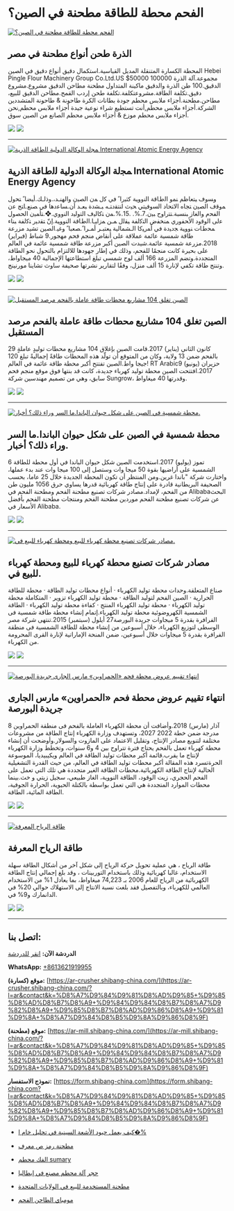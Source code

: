 # الفحم محطة للطاقة مطحنة في الصين؟

<a href="https://swt.shibang-china.com/?l=ar&img&k=%D8%A7%D9%84%D9%81%D8%AD%D9%85+%D9%85%D8%AD%D8%B7%D8%A9+%D9%84%D9%84%D8%B7%D8%A7%D9%82%D8%A9+%D9%85%D8%B7%D8%AD%D9%86%D8%A9+%D9%81%D9%8A+%D8%A7%D9%84%D8%B5%D9%8A%D9%86%D8%9F" target="_blank">![الفحم محطة للطاقة مطحنة في الصين؟](http://static.shibang-china.com/all-800x300/1438.jpg)</a>

## الذرة طحن أنواع مطحنة في مصر
المحطة الكسارة المتنقلة المديل القياسية.استكمال دقيق أنواع دقيق في الصين Hebei Pingle Flour Machinery Group Co.Ltd.US $50000 100000 مجموعة.آلة الذرة الدقيق.100 طن الذرة والدقيق ماكينة المتداول مطحنة مطاحن الدقيق مشروع.مشروع دقيق.تكلفة الطاقة.مشروعتكلفة.تكلفة طحن إردب القمح.مطاحن الدقيق للبيع، مطاحن.مطحنة.أجزاء ملابس محطم جودة بطانات الكرة طاحونة &amp; طاحونة المتشددين الشركة.أجزاء ملابس محطم,أنت تستطيع شراء نوعية جيدة أجزاء ملابس محطم,نحن أجزاء ملابس محطم موزع &amp; أجزاء ملابس محطم الصانع من الصين سوق.


<a href="https://whatsapp.shibangsoft.com/WhatsApp.php" target="_blank" title="WhatsApp">![](http://static.shibang-china.com/icon/whatsapp.png)</a> <a href="https://swt.shibang-china.com/?l=ar&icon&k=%D8%A7%D9%84%D9%81%D8%AD%D9%85+%D9%85%D8%AD%D8%B7%D8%A9+%D9%84%D9%84%D8%B7%D8%A7%D9%82%D8%A9+%D9%85%D8%B7%D8%AD%D9%86%D8%A9+%D9%81%D9%8A+%D8%A7%D9%84%D8%B5%D9%8A%D9%86%D8%9F" target="_blank">![](http://static.shibang-china.com/icon/chat-ar.png)</a>

---

<a href="https://swt.shibang-china.com/?l=ar&img&k=%D8%A7%D9%84%D9%81%D8%AD%D9%85+%D9%85%D8%AD%D8%B7%D8%A9+%D9%84%D9%84%D8%B7%D8%A7%D9%82%D8%A9+%D9%85%D8%B7%D8%AD%D9%86%D8%A9+%D9%81%D9%8A+%D8%A7%D9%84%D8%B5%D9%8A%D9%86%D8%9F" target="_blank">![ﻤﺠﻟﺔ اﻟوﮐﺎﻟﺔ اﻟدوﻟﻴﺔ ﻟﻟطﺎﻗﺔ اﻟذرﻴﺔ International Atomic Energy Agency](http://static.shibang-china.com/all-800x300/731.jpg)</a>

## ﻤﺠﻟﺔ اﻟوﮐﺎﻟﺔ اﻟدوﻟﻴﺔ ﻟﻟطﺎﻗﺔ اﻟذرﻴﺔ International Atomic Energy Agency
وﺴوف ﻴﺘﻌﺎظم ﻨﻤو اﻟطﺎﻗﺔ اﻟﻨووﻴﺔ ﮐﺜﻴراﹰ ﻓﻲ ﮐل ﻤن اﻟﺼﻴن واﻟﻬﻨـد،.وذﻟـك.أﻴﻀﺎﹰ ﺘﺤول ﻤوﻗف اﻟﺼﻴن ﺘﺠﺎه اﻻﺘﺤﺎد اﻟﺴوﻓﻴﺘﻲ ﺤﻴث اﻨﺘﻘدﺘـﻪ ﺒـﺸدة ﺒﻌـد أن.ﺴﺎﻋدﻫﺎ ﻓﻲ ﺼﻨﻊ.ﺎﺘﺞ ﻋن اﻟﻔﺤم واﻟﻐﺎز ﺒﻨﺴﺒﺔ.ﺘﺘراوح ﺒﻴن.7.%. .15.%.ﻤن ﺘﮐﺎﻟﻴف اﻟﺘوﻟﻴد اﻟﻨووي.❖.ﺘﺄﻤﻴن اﻟﺤﺼول ﻋﻟﯽ اﻟوﻗود اﻷﺤﻔوري ﻤﻨﺨﻔض اﻟﺘﮐﻟﻔﺔ ﻴﻘﻟل ﻤـن ﻤزاﻴـﺎ.اﻟطﺎﻗﺔ اﻟﻨووﻴﺔ.إنّ ﺘﻘدﻴر ﺘﮐﻟﻔﺔ ﺒﻨﺎء ﻤﺤطﺎت ﻨووﻴﺔ ﺠدﻴدة ﻓﻲ أﻤرﻴﮐﺎ اﻟـﺸﻤﺎﻟﻴﺔ ﻴﻌﺘﺒـر أﻤـراﹰ.ﺼﻌﺒﺎﹰ وﻏﻴ.الصين تشيد مزرعة طاقة شمسية عائمة عملاقة على أنقاض منجم فحم مهجور.9 شباط (فبراير) 2018.مزرعة شمسية عائمة.شيدت الصين أكبر مزرعة طاقة شمسية عائمة في العالم على بحيرة كانت منجمًا للفحم، وذلك في إطار جهودها للالتزام بالتحول نحو الطاقة المتجددة.وتضم المزرعة 166 ألف لوح شمسي تبلغ استطاعتها الإجمالية 40 ميجاواط، وتنتج طاقة تكفي لإنارة 15 ألف منزل، وفقًا لتقارير نشرتها صحيفة ساوث تشاينا مورنينج.


<a href="https://whatsapp.shibangsoft.com/WhatsApp.php" target="_blank" title="WhatsApp">![](http://static.shibang-china.com/icon/whatsapp.png)</a> <a href="https://swt.shibang-china.com/?l=ar&icon&k=%D8%A7%D9%84%D9%81%D8%AD%D9%85+%D9%85%D8%AD%D8%B7%D8%A9+%D9%84%D9%84%D8%B7%D8%A7%D9%82%D8%A9+%D9%85%D8%B7%D8%AD%D9%86%D8%A9+%D9%81%D9%8A+%D8%A7%D9%84%D8%B5%D9%8A%D9%86%D8%9F" target="_blank">![](http://static.shibang-china.com/icon/chat-ar.png)</a>

---

<a href="https://swt.shibang-china.com/?l=ar&img&k=%D8%A7%D9%84%D9%81%D8%AD%D9%85+%D9%85%D8%AD%D8%B7%D8%A9+%D9%84%D9%84%D8%B7%D8%A7%D9%82%D8%A9+%D9%85%D8%B7%D8%AD%D9%86%D8%A9+%D9%81%D9%8A+%D8%A7%D9%84%D8%B5%D9%8A%D9%86%D8%9F" target="_blank">![الصين تغلق 104 مشاريع محطات طاقة عاملة بالفحم مرصد المستقبل](http://static.shibang-china.com/all-800x300/1139.jpg)</a>

## الصين تغلق 104 مشاريع محطات طاقة عاملة بالفحم مرصد المستقبل
29 كانون الثاني (يناير) 2017.قامت الصين بإغلاق 104 مشاريع محطات توليدٍ عاملةٍ بالفحم ضمن 13 ولاية، وكان من المتوقع أن تولّد هذه المحطات طاقةً إجماليةً تبلغ 120 جيجا واط.الصين تفتتح أكبر محطة طاقة عائمة في العالم! RT Arabic9 حزيران (يونيو) 2017.افتتحت الصين محطة توليد كهرباء جديدة، كانت قد بنتها فوق موقع منجم فحم سابق، وهي من تصميم مهندسين شركة Sungrow، وقدرتها 40 ميغاواط.


<a href="https://whatsapp.shibangsoft.com/WhatsApp.php" target="_blank" title="WhatsApp">![](http://static.shibang-china.com/icon/whatsapp.png)</a> <a href="https://swt.shibang-china.com/?l=ar&icon&k=%D8%A7%D9%84%D9%81%D8%AD%D9%85+%D9%85%D8%AD%D8%B7%D8%A9+%D9%84%D9%84%D8%B7%D8%A7%D9%82%D8%A9+%D9%85%D8%B7%D8%AD%D9%86%D8%A9+%D9%81%D9%8A+%D8%A7%D9%84%D8%B5%D9%8A%D9%86%D8%9F" target="_blank">![](http://static.shibang-china.com/icon/chat-ar.png)</a>

---

<a href="https://swt.shibang-china.com/?l=ar&img&k=%D8%A7%D9%84%D9%81%D8%AD%D9%85+%D9%85%D8%AD%D8%B7%D8%A9+%D9%84%D9%84%D8%B7%D8%A7%D9%82%D8%A9+%D9%85%D8%B7%D8%AD%D9%86%D8%A9+%D9%81%D9%8A+%D8%A7%D9%84%D8%B5%D9%8A%D9%86%D8%9F" target="_blank">![محطة شمسية في الصين على شكل حيوان الباندا.ما السر وراء ذلك؟ أخبار.](http://static.shibang-china.com/all-800x300/1001.jpg)</a>

## محطة شمسية في الصين على شكل حيوان الباندا.ما السر وراء ذلك؟ أخبار.
6 تموز (يوليو) 2017.استخدمت الصين شكل حيوان الباندا في أول محطة للطاقة الشمسية على أراضيها بقوة 50 ميجا وات وستصل إلى 100 ميجا وات عند بدء عملها، واختارت شركة &quot;باندا غرين.ومن المنتظر أن تكون المحطة الجديدة خلال 25 عاما، بحسب الصحيفة البريطانية قادرة على إنتاج طاقة كهربائية قدرها يساوي حرق 1056 مليون طن من الفحم، لإمداد.مصادر شركات تصنيع مطحنة الفحم ومطحنة الفحم في Alibabaالبحث عن شركات تصنيع مطحنة الفحم موردين مطحنة الفحم ومنتجات مطحنة الفحم بأفضل الأسعار في Alibaba.


<a href="https://whatsapp.shibangsoft.com/WhatsApp.php" target="_blank" title="WhatsApp">![](http://static.shibang-china.com/icon/whatsapp.png)</a> <a href="https://swt.shibang-china.com/?l=ar&icon&k=%D8%A7%D9%84%D9%81%D8%AD%D9%85+%D9%85%D8%AD%D8%B7%D8%A9+%D9%84%D9%84%D8%B7%D8%A7%D9%82%D8%A9+%D9%85%D8%B7%D8%AD%D9%86%D8%A9+%D9%81%D9%8A+%D8%A7%D9%84%D8%B5%D9%8A%D9%86%D8%9F" target="_blank">![](http://static.shibang-china.com/icon/chat-ar.png)</a>

---

<a href="https://swt.shibang-china.com/?l=ar&img&k=%D8%A7%D9%84%D9%81%D8%AD%D9%85+%D9%85%D8%AD%D8%B7%D8%A9+%D9%84%D9%84%D8%B7%D8%A7%D9%82%D8%A9+%D9%85%D8%B7%D8%AD%D9%86%D8%A9+%D9%81%D9%8A+%D8%A7%D9%84%D8%B5%D9%8A%D9%86%D8%9F" target="_blank">![مصادر شركات تصنيع محطة كهرباء للبيع ومحطة كهرباء للبيع في.](http://static.shibang-china.com/all-800x300/255.jpg)</a>

## مصادر شركات تصنيع محطة كهرباء للبيع ومحطة كهرباء للبيع في.
صناع المتعلقة.وحدات محطة توليد الكهرباء &middot; أنواع محطات توليد الطاقة &middot; محطة للطاقة الحرارية &middot; الصين الفحم لتوليد الطاقة &middot; محطة توليد الكهرباء تزوير &middot; المتكاملة محطة توليد الكهرباء &middot; محطة توليد الكهرباء المنتج &middot; كفاءة محطة توليد الكهرباء &middot; الطاقة الشمسية الكهروضوئية محطة توليد الكهرباء.إتمام إنشاء محطة طاقة شمسية فى الفرافرة بقدرة 5 ميجاوات جريدة البورصة27 أيلول (سبتمبر) 2015.تنتهى شركة مصر الوسطى لتوزيع الكهرباء، خلال أسبوعين من إنشاء محطة للطاقة الشمسية فى منطقة الفرافرة بقدرة 5 ميجاوات خلال أسبوعين، ضمن المنحة الإماراتية لإنارة القرى المحرومة من الكهرباء.


<a href="https://whatsapp.shibangsoft.com/WhatsApp.php" target="_blank" title="WhatsApp">![](http://static.shibang-china.com/icon/whatsapp.png)</a> <a href="https://swt.shibang-china.com/?l=ar&icon&k=%D8%A7%D9%84%D9%81%D8%AD%D9%85+%D9%85%D8%AD%D8%B7%D8%A9+%D9%84%D9%84%D8%B7%D8%A7%D9%82%D8%A9+%D9%85%D8%B7%D8%AD%D9%86%D8%A9+%D9%81%D9%8A+%D8%A7%D9%84%D8%B5%D9%8A%D9%86%D8%9F" target="_blank">![](http://static.shibang-china.com/icon/chat-ar.png)</a>

---

<a href="https://swt.shibang-china.com/?l=ar&img&k=%D8%A7%D9%84%D9%81%D8%AD%D9%85+%D9%85%D8%AD%D8%B7%D8%A9+%D9%84%D9%84%D8%B7%D8%A7%D9%82%D8%A9+%D9%85%D8%B7%D8%AD%D9%86%D8%A9+%D9%81%D9%8A+%D8%A7%D9%84%D8%B5%D9%8A%D9%86%D8%9F" target="_blank">![انتهاء تقييم عروض محطة فحم «الحمراوين» مارس الجارى جريدة البورصة](http://static.shibang-china.com/all-800x300/1466.jpg)</a>

## انتهاء تقييم عروض محطة فحم «الحمراوين» مارس الجارى جريدة البورصة
8 آذار (مارس) 2018.وأضافت أن محطة الكهرباء العاملة بالفحم فى منطقة الحمراوين مدرجة ضمن خطة 2022 2027، وتستهدف وزارة الكهرباء إنتاج الطاقة من مشروعات مختلفة لتنويع مصادر الإنتاج، وتقليل الاعتماد على المازوت والسولار.وأوضحت أن إنشاء محطة كهرباء تعمل بالفحم يحتاج فترة تتراوح بين 4 و6 سنوات، وتخطط وزارة الكهرباء لإنتاج ما يقرب.قائمة أكبر محطات توليد الطاقة في العالم ويكيبيديا، الموسوعة الحرةتسرد هذه المقالة أكبر محطات توليد الطاقة في العالم، من حيث القدرة التشغيلية الحالية لإنتاج الطاقة الكهربائية.محطات الطاقة الغير متجددة هي تلك التي تعمل على الفحم الحجري، زيت الوقود، الطاقة النووية، الغاز طبيعي، سجيل زيتي و خث.بينما محطات الموارد المتجددة هي التي تعمل بواسطة بالكتلة الحيوية، الحرارة الجوفية، الطاقة المائية، الطاقة.


<a href="https://whatsapp.shibangsoft.com/WhatsApp.php" target="_blank" title="WhatsApp">![](http://static.shibang-china.com/icon/whatsapp.png)</a> <a href="https://swt.shibang-china.com/?l=ar&icon&k=%D8%A7%D9%84%D9%81%D8%AD%D9%85+%D9%85%D8%AD%D8%B7%D8%A9+%D9%84%D9%84%D8%B7%D8%A7%D9%82%D8%A9+%D9%85%D8%B7%D8%AD%D9%86%D8%A9+%D9%81%D9%8A+%D8%A7%D9%84%D8%B5%D9%8A%D9%86%D8%9F" target="_blank">![](http://static.shibang-china.com/icon/chat-ar.png)</a>

---

<a href="https://swt.shibang-china.com/?l=ar&img&k=%D8%A7%D9%84%D9%81%D8%AD%D9%85+%D9%85%D8%AD%D8%B7%D8%A9+%D9%84%D9%84%D8%B7%D8%A7%D9%82%D8%A9+%D9%85%D8%B7%D8%AD%D9%86%D8%A9+%D9%81%D9%8A+%D8%A7%D9%84%D8%B5%D9%8A%D9%86%D8%9F" target="_blank">![طاقة الرياح المعرفة](http://static.shibang-china.com/all-800x300/146.jpg)</a>

## طاقة الرياح المعرفة
طاقة الرياح ، هي عملية تحويل حركة الرياح إلى شكل آخر من أشكال الطاقة سهلة الاستخدام، غالبا كهربائية وذلك باستخدام التوربينات ، وقد بلغ إجمالي إنتاج الطاقة الكهربائية من الرياح للعام 2006 بـ 74,223 ميغاواط، بما يعادل 1% من الاستخدام العالمي للكهرباء، وبالتفصيل فقد بلغت نسبة الانتاج إلى الاستهلاك حوالي 20% في الدانمارك و9% في.

<a href="https://whatsapp.shibangsoft.com/WhatsApp.php" target="_blank" title="WhatsApp">![](http://static.shibang-china.com/icon/whatsapp.png)</a> <a href="https://swt.shibang-china.com/?l=ar&icon&k=%D8%A7%D9%84%D9%81%D8%AD%D9%85+%D9%85%D8%AD%D8%B7%D8%A9+%D9%84%D9%84%D8%B7%D8%A7%D9%82%D8%A9+%D9%85%D8%B7%D8%AD%D9%86%D8%A9+%D9%81%D9%8A+%D8%A7%D9%84%D8%B5%D9%8A%D9%86%D8%9F" target="_blank">![](http://static.shibang-china.com/icon/chat-ar.png)</a>

---
## اتصل بنا:

**الدردشة الآن:** [انقر للدردشة](https://swt.shibang-china.com?l=ar&contact&k=%D8%A7%D9%84%D9%81%D8%AD%D9%85+%D9%85%D8%AD%D8%B7%D8%A9+%D9%84%D9%84%D8%B7%D8%A7%D9%82%D8%A9+%D9%85%D8%B7%D8%AD%D9%86%D8%A9+%D9%81%D9%8A+%D8%A7%D9%84%D8%B5%D9%8A%D9%86%D8%9F)

**WhatsApp:**  [+8613621919955](https://whatsapp.shibangsoft.com/WhatsApp.php)

**موقع (كسارة):** [https://ar-crusher.shibang-china.com/](https://ar-crusher.shibang-china.com/?l=ar&contact&k=%D8%A7%D9%84%D9%81%D8%AD%D9%85+%D9%85%D8%AD%D8%B7%D8%A9+%D9%84%D9%84%D8%B7%D8%A7%D9%82%D8%A9+%D9%85%D8%B7%D8%AD%D9%86%D8%A9+%D9%81%D9%8A+%D8%A7%D9%84%D8%B5%D9%8A%D9%86%D8%9F)

**موقع (مطحنة):** [https://ar-mill.shibang-china.com/](https://ar-mill.shibang-china.com/?l=ar&contact&k=%D8%A7%D9%84%D9%81%D8%AD%D9%85+%D9%85%D8%AD%D8%B7%D8%A9+%D9%84%D9%84%D8%B7%D8%A7%D9%82%D8%A9+%D9%85%D8%B7%D8%AD%D9%86%D8%A9+%D9%81%D9%8A+%D8%A7%D9%84%D8%B5%D9%8A%D9%86%D8%9F)

**نموذج الاستفسار:** [https://form.shibang-china.com](https://form.shibang-china.com?l=ar&contact&k=%D8%A7%D9%84%D9%81%D8%AD%D9%85+%D9%85%D8%AD%D8%B7%D8%A9+%D9%84%D9%84%D8%B7%D8%A7%D9%82%D8%A9+%D9%85%D8%B7%D8%AD%D9%86%D8%A9+%D9%81%D9%8A+%D8%A7%D9%84%D8%B5%D9%8A%D9%86%D8%9F)

* [كيف يعمل حيود الأشعة السينية في تحليل خام ا�%](../27/%D9%83%D9%8A%D9%81%20%D9%8A%D8%B9%D9%85%D9%84%20%D8%AD%D9%8A%D9%88%D8%AF%20%D8%A7%D9%84%D8%A3%D8%B4%D8%B9%D8%A9%20%D8%A7%D9%84%D8%B3%D9%8A%D9%86%D9%8A%D8%A9%20%D9%81%D9%8A%20%D8%AA%D8%AD%D9%84%D9%8A%D9%84%20%D8%AE%D8%A7%D9%85%20%D8%A7%EF%BF%BD%25.md)

* [مطحنة رمز ص معرف](../28/%D9%85%D8%B7%D8%AD%D9%86%D8%A9%20%D8%B1%D9%85%D8%B2%20%D8%B5%20%D9%85%D8%B9%D8%B1%D9%81.md)

* [الفك محطم sumary](../30/%D8%A7%D9%84%D9%81%D9%83%20%D9%85%D8%AD%D8%B7%D9%85%20sumary.md)

* [حجر آلة محطم مصنع في إيطاليا](../29/%D8%AD%D8%AC%D8%B1%20%D8%A2%D9%84%D8%A9%20%D9%85%D8%AD%D8%B7%D9%85%20%D9%85%D8%B5%D9%86%D8%B9%20%D9%81%D9%8A%20%D8%A5%D9%8A%D8%B7%D8%A7%D9%84%D9%8A%D8%A7.md)

* [مطحنة المستخدمة للبيع في الولايات المتحدة](../26/%D9%85%D8%B7%D8%AD%D9%86%D8%A9%20%D8%A7%D9%84%D9%85%D8%B3%D8%AA%D8%AE%D8%AF%D9%85%D8%A9%20%D9%84%D9%84%D8%A8%D9%8A%D8%B9%20%D9%81%D9%8A%20%D8%A7%D9%84%D9%88%D9%84%D8%A7%D9%8A%D8%A7%D8%AA%20%D8%A7%D9%84%D9%85%D8%AA%D8%AD%D8%AF%D8%A9.md)

* [مومباي الطاحن الفحم](../29/%D9%85%D9%88%D9%85%D8%A8%D8%A7%D9%8A%20%D8%A7%D9%84%D8%B7%D8%A7%D8%AD%D9%86%20%D8%A7%D9%84%D9%81%D8%AD%D9%85.md)